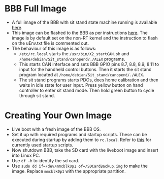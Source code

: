 # BBB Full Image

* A full image of the BBB with sit stand state machine running is available [here](https://drive.google.com/drive/folders/1nDu9t-3D6QWoS1LQ1YXEao6SJg_YpuZZ?usp=sharing).
* This image can be flashed to the BBB as per instructions [here](https://exoembedded.readthedocs.io/en/latest/bbb/). The image is by default set on the non-RT kernel and the instruction to flash on the uEnv.txt file is commented out.
* The behaviour of this image is as follows:
   * `/etc/rc.local` starts the `/usr/bin/X2_startCAN.sh` and `/home/debian/Sit_stand/canopend/./ALEX` programs.
   * This starts CAN interface and sets BBB GPIO pins 8.7, 8.8, 8.9, 8.11 to input for the handheld control buttons. Then it starts the sit stand program located at `/home/debian/Sit_stand/canopend/./ALEX`.
   * The sit stand programs starts PDOs, does home calibration and then waits in idle state for user input. Press yellow button on hand controller to enter sit stand mode. Then hold green button to cycle through sit stand. 
  
# Creating Your Own Image
  
  * Live boot with a fresh image of the BBB OS.
  * Set it up with required programs and startup scripts. These can be executed during startup by adding them to `rc.local`. Refer to [this](https://github.com/capstonealex/Embedded/tree/master/BBB%20Scripts/Startup%20Script%20-%20Full%20Program) for currently used startup scripts. 
  * Now shutdown BBB, take the SD card with the liveboot image and insert into Linux PC. 
  * Use `df -h` to identify the sd card.
  * Use `sudo dd if=/dev/mmcblk0p1 of=/SDCardBackup.img` to make the image. Replace `mmcblk0p1` with the appropriate partition.
  
  
